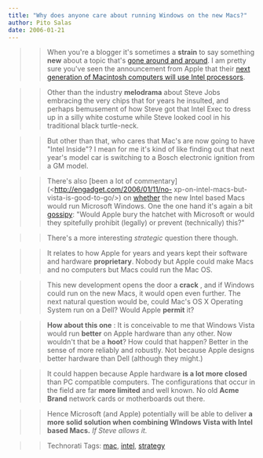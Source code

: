 ```yaml
---
title: "Why does anyone care about running Windows on the new Macs?"
author: Pito Salas
date: 2006-01-21
---
```



>>

>> When you're a blogger it's sometimes a **strain** to say something **new**
about a topic that's [gone around and
around](<http://www.google.com/search?q=intel%20mac%20vista%20xp>). I am
pretty sure you've seen the announcement from Apple that their [next
generation of Macintosh computers will use Intel
processors](<http://www.apple.com/macbookpro/>).

>>

>> Other than the industry **melodrama** about Steve Jobs embracing the very
chips that for years he insulted, and perhaps bemusement of how Steve got that
Intel Exec to dress up in a silly white costume while Steve looked cool in his
traditional black turtle-neck.

>>

>> But other than that, who cares that Mac's are now going to have "Intel
Inside"? I mean for me it's kind of like finding out that next year's model
car is switching to a Bosch electronic ignition from a GM model.

>>

>> There's also [been a lot of commentary](<http://engadget.com/2006/01/11/no-
xp-on-intel-macs-but-vista-is-good-to-go/>) on
[whether](<http://www.betanews.com/article/XP_Wont_Run_on_Intel_MacBook_iMac/1137003330>)
the new Intel based Macs would run Microsoft Windows. One the one hand it's
again a bit [gossipy](<http://www.msnbc.msn.com/id/10794396/from/RS.3/>):
"Would Apple bury the hatchet with Microsoft or would they spitefully prohibit
(legally) or prevent (technically) this?"

>>

>> There's a more interesting _strategic_ question there though.

>>

>> It relates to how Apple for years and years kept their software and
hardware **proprietary**. Nobody but Apple could make Macs and no computers
but Macs could run the Mac OS.

>>

>> This new development opens the door a **crack** , and if Windows could run
on the new Macs, it would open even further. The next natural question would
be, could Mac's OS X Operating System run on a Dell? Would Apple **permit**
it?

>>

>> **How about this one** : It is conceivable to me that Windows Vista would
run **better** on Apple hardware than any other. Now wouldn't that be a
**hoot**? How could that happen? Better in the sense of more reliably and
robustly. Not because Apple designs better hardware than Dell (although they
might.)

>>

>> It could happen because Apple hardware **is a lot more closed** than PC
compatible computers. The configurations that occur in the field are far
**more limited** and well known. No old **Acme Brand** network cards or
motherboards out there.

>>

>> Hence Microsoft (and Apple) potentially will be able to deliver **a more
solid solution when combining WIndows Vista with Intel based Macs.** _If Steve
allows it._

>>

>> Technorati Tags: [mac](<http://www.technorati.com/tag/mac>),
[intel](<http://www.technorati.com/tag/intel>),
[strategy](<http://www.technorati.com/tag/strategy>)



